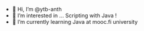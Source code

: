 - 👋 Hi, I’m @ytb-anth
- 👀 I’m interested in ... Scripting with Java !
- 🌱 I’m currently learning Java at mooc.fi university

<!---
ytb-anth/ytb-anth is a ✨ special ✨ repository because its `README.md` (this file) appears on your GitHub profile.
You can click the Preview link to take a look at your changes.
--->
